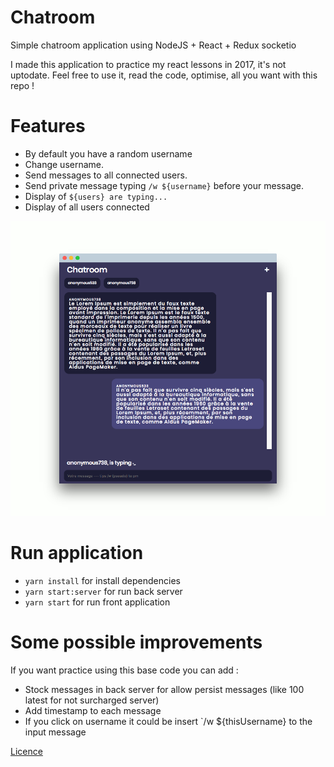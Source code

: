 # Chatroom

Simple chatroom application using NodeJS + React + Redux  socketio

I made this application to practice my react lessons in 2017, it's not uptodate. Feel free to use it, read the code, optimise, all you want with this repo !

# Features

* By default you have a random username
* Change username.
* Send messages to all connected users.
* Send private message typing `/w ${username}` before your message.
* Display of `${users} are typing...`
* Display of all users connected

![resultat](docs/screen.png)

# Run application

* `yarn install` for install dependencies
* `yarn start:server` for run back server
* `yarn start` for run front application

# Some possible improvements

If you want practice using this base code you can add :

* Stock messages in back server for allow persist messages (like 100 latest for not surcharged server)
* Add timestamp to each message
* If you click on username it could be insert `/w ${thisUsername} to the input message

[Licence](LICENSE)
